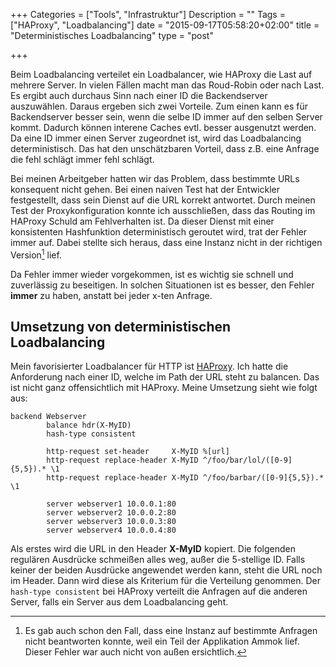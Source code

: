 +++
Categories = ["Tools", "Infrastruktur"]
Description = ""
Tags = ["HAProxy", "Loadbalancing"]
date = "2015-09-17T05:58:20+02:00"
title = "Deterministisches Loadbalancing"
type = "post"

+++

Beim Loadbalancing verteilet ein Loadbalancer, wie HAProxy die Last auf mehrere Server. In vielen Fällen macht man das Roud-Robin oder nach Last. Es ergibt auch durchaus Sinn nach einer ID die Backendserver auszuwählen. Daraus ergeben sich zwei Vorteile. Zum einen kann es für Backendserver besser sein, wenn die selbe ID immer auf den selben Server kommt. Dadurch können interene Caches evtl. besser ausgenutzt werden. Da eine ID immer einen Server zugeordnet ist, wird das Loadbalancing deterministisch. Das hat den unschätzbaren Vorteil, dass z.B. eine Anfrage die fehl schlägt immer fehl schlägt.

Bei meinen Arbeitgeber hatten wir das Problem, dass bestimmte URLs konsequent nicht gehen. Bei einen naiven Test hat der Entwickler festgestellt, dass sein Dienst auf die URL korrekt antwortet. Durch meinen Test der Proxykonfiguration konnte ich ausschließen, dass das Routing im HAProxy Schuld am Fehlverhalten ist. Da dieser Dienst mit einer konsistenten Hashfunktion deterministisch geroutet wird, trat der Fehler immer auf. Dabei stellte sich heraus, dass eine Instanz nicht in der richtigen Version[^1] lief.

Da Fehler immer wieder vorgekommen, ist es wichtig sie schnell und zuverlässig zu beseitigen. In solchen Situationen ist es besser, den Fehler **immer** zu haben, anstatt bei jeder x-ten Anfrage.


## Umsetzung von deterministischen Loadbalancing

Mein favorisierter Loadbalancer für HTTP ist [HAProxy]. Ich hatte die Anforderung nach einer ID, welche im Path der URL steht zu balancen. Das ist nicht ganz offensichtlich mit HAProxy. Meine Umsetzung sieht wie folgt aus:

```
backend Webserver
        balance hdr(X-MyID)
        hash-type consistent

        http-request set-header     X-MyID %[url]
        http-request replace-header X-MyID ^/foo/bar/lol/([0-9]{5,5}).* \1
        http-request replace-header X-MyID ^/foo/barbar/([0-9]{5,5}).* \1

        server webserver1 10.0.0.1:80
        server webserver2 10.0.0.2:80
        server webserver3 10.0.0.3:80
        server webserver4 10.0.0.4:80
```

Als erstes wird die URL in den Header **X-MyID** kopiert. Die folgenden regulären Ausdrücke schmeißen alles weg, außer die 5-stellige ID. Falls keiner der beiden Ausdrücke angewendet werden kann, steht die URL noch im Header. Dann wird diese als Kriterium für die Verteilung genommen. Der `hash-type consistent` bei HAProxy verteilt die Anfragen auf die anderen Server, falls ein Server aus dem Loadbalancing geht.

[HAProxy]: http://www.haproxy.org/
[^1]: Es gab auch schon den Fall, dass eine Instanz auf bestimmte Anfragen nicht beantworten konnte, weil ein Teil der Applikation Ammok lief. Dieser Fehler war auch nicht von außen ersichtlich.
